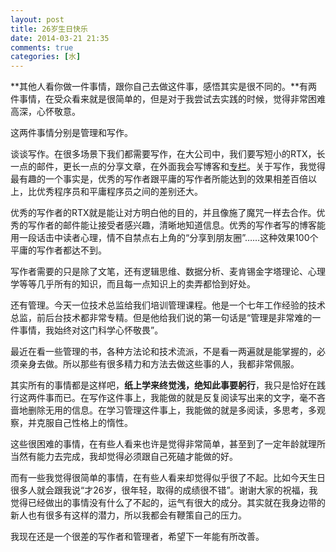 ```yaml
---
layout: post
title: 26岁生日快乐
date: 2014-03-21 21:35
comments: true
categories: [水]
---
```


**其他人看你做一件事情，跟你自己去做这件事，感悟其实是很不同的。**有两件事情，在受众看来就是很简单的，但是对于我尝试去实践的时候，觉得非常困难高深，心怀敬意。

<!--more-->

这两件事情分别是管理和写作。

谈谈写作。在很多场景下我们都需要写作，在大公司中，我们要写短小的RTX，长一点的邮件，更长一点的分享文章，在外面我会写博客和[专栏](http://read.douban.com/column/226077/)。关于写作，我觉得最有趣的一个事实是，优秀的写作者跟平庸的写作者所能达到的效果相差百倍以上，比优秀程序员和平庸程序员之间的差别还大。

优秀的写作者的RTX就是能让对方明白他的目的，并且像施了魔咒一样去合作。优秀的写作者的邮件能让接受者感兴趣，清晰地知道信息。优秀的写作者写的博客能用一段话击中读者心理，情不自禁点右上角的“分享到朋友圈”……这种效果100个平庸的写作者都达不到。

写作者需要的只是除了文笔，还有逻辑思维、数据分析、麦肯锡金字塔理论、心理学等等几乎所有的知识，而且每一点知识上的卖弄都恰到好处。

还有管理。今天一位技术总监给我们培训管理课程。他是一个七年工作经验的技术总监，前后台技术都非常专精。但是他给我们说的第一句话是“管理是非常难的一件事情，我始终对这门科学心怀敬畏”。

最近在看一些管理的书，各种方法论和技术流派，不是看一两遍就是能掌握的，必须亲身去做。所以那些有很多精力和方法去做这些事的人，我都非常佩服。

其实所有的事情都是这样吧，**纸上学来终觉浅，绝知此事要躬行**，我只是恰好在践行这两件事而已。在写作这件事上，我能做的就是反复阅读写出来的文字，毫不吝啬地删除无用的信息。在学习管理这件事上，我能做的就是多阅读，多思考，多观察，并克服自己性格上的惰性。

这些很困难的事情，在有些人看来也许是觉得非常简单，甚至到了一定年龄就理所当然有能力去完成，我却觉得必须跟自己死磕才能做的好。

而有一些我觉得很简单的事情，在有些人看来却觉得似乎很了不起。比如今天生日很多人就会跟我说“才26岁，很年轻，取得的成绩很不错”。谢谢大家的祝福，我觉得已经做出的事情没有什么了不起的，运气有很大的成分。其实就在我身边带的新人也有很多有这样的潜力，所以我都会有鞭策自己的压力。

我现在还是一个很差的写作者和管理者，希望下一年能有所改善。
